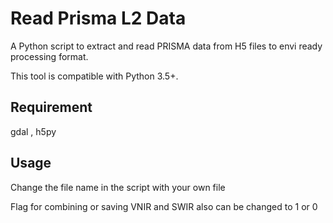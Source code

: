 # Read Prisma L2 Data

A Python script to extract and read PRISMA data from H5 files to envi ready processing format.

This tool is compatible with Python 3.5+.

## Requirement

gdal , h5py

## Usage
Change the file name in the script with your own file

Flag for combining or saving VNIR and SWIR also can be changed to 1 or 0
